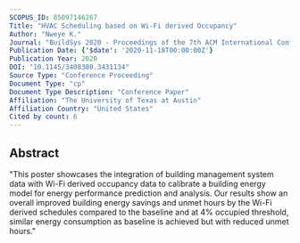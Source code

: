 ```yaml
---
SCOPUS_ID: 85097146267
Title: "HVAC Scheduling based on Wi-Fi derived Occupancy"
Author: "Nweye K."
Journal: "BuildSys 2020 - Proceedings of the 7th ACM International Conference on Systems for Energy-Efficient Buildings, Cities, and Transportation"
Publication Date: {'$date': '2020-11-18T00:00:00Z'}
Publication Year: 2020
DOI: "10.1145/3408308.3431134"
Source Type: "Conference Proceeding"
Document Type: "cp"
Document Type Description: "Conference Paper"
Affiliation: "The University of Texas at Austin"
Affiliation Country: "United States"
Cited by count: 6
---
```


## Abstract
"This poster showcases the integration of building management system data with Wi-Fi derived occupancy data to calibrate a building energy model for energy performance prediction and analysis. Our results show an overall improved building energy savings and unmet hours by the Wi-Fi derived schedules compared to the baseline and at 4% occupied threshold, similar energy consumption as baseline is achieved but with reduced unmet hours."
